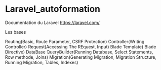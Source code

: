 # Laravel_autoformation

Documentation du Laravel
https://laravel.com/



Les bases

Routing(Basic, Route Parameter, CSRF Protection)
Controller(Writing Controller)
Request(Accessing The REquest, Input)
Blade Template( Blade Directive)
DataBase
QueryBuilder(Running Database, Select Statements, Row methode, Joins)
Migration(Generating Migration, Migration Structure, Running Migration, Tables, Indexes)
